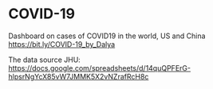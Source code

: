 # COVID-19
Dashboard on cases of COVID19 in the world, US and China\
https://bit.ly/COVID-19_by_Dalya 

The data source JHU: https://docs.google.com/spreadsheets/d/14quQPFErG-hlpsrNgYcX85vW7JMMK5X2vNZrafRcH8c 
